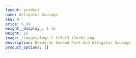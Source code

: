 ```yaml
---
layout: product
name: Alligator Sausage
sku: 0
price: 6.99
weight__display_: 1 lb
weight: 16
image: /images/logo_2_ft5ef3_i2nr6z.png
description: B﻿ernards Smoked Pork And Alligator Sausage
product_options: []
---
```

